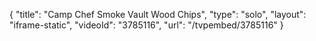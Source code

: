 {
    "title": "Camp Chef Smoke Vault Wood Chips",
    "type": "solo",
    "layout": "iframe-static",
    "videoId": "3785116",
    "url": "\/tvpembed\/3785116"
}